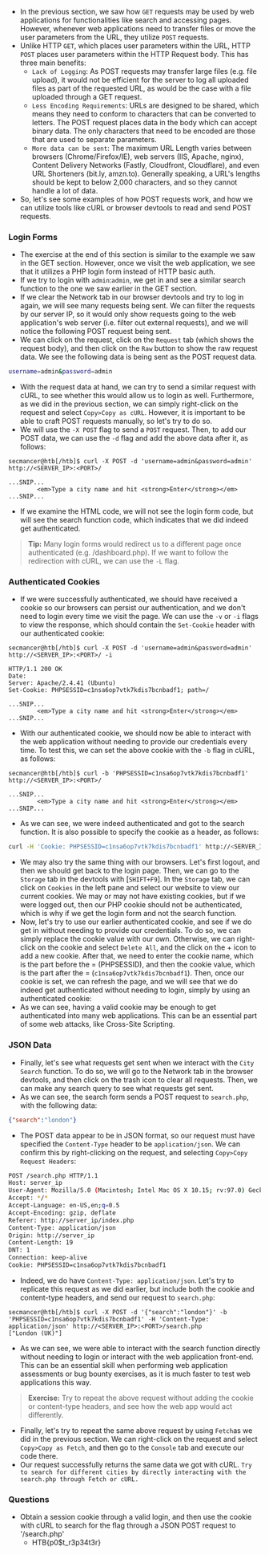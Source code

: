- In the previous section, we saw how `GET` requests may be used by web applications for functionalities like search and accessing pages. However, whenever web applications need to transfer files or move the user parameters from the URL, they utilize `POST` requests.
- Unlike HTTP `GET`, which places user parameters within the URL, HTTP `POST` places user parameters within the HTTP Request body. This has three main benefits:
	- `Lack of Logging`: As POST requests may transfer large files (e.g. file upload), it would not be efficient for the server to log all uploaded files as part of the requested URL, as would be the case with a file uploaded through a GET request.
	- `Less Encoding Requirements`: URLs are designed to be shared, which means they need to conform to characters that can be converted to letters. The POST request places data in the body which can accept binary data. The only characters that need to be encoded are those that are used to separate parameters.
	- `More data can be sent`: The maximum URL Length varies between browsers (Chrome/Firefox/IE), web servers (IIS, Apache, nginx), Content Delivery Networks (Fastly, Cloudfront, Cloudflare), and even URL Shorteners (bit.ly, amzn.to). Generally speaking, a URL's lengths should be kept to below 2,000 characters, and so they cannot handle a lot of data.
- So, let's see some examples of how POST requests work, and how we can utilize tools like cURL or browser devtools to read and send POST requests.


### Login Forms
- The exercise at the end of this section is similar to the example we saw in the GET section. However, once we visit the web application, we see that it utilizes a PHP login form instead of HTTP basic auth.
- If we try to login with `admin`:`admin`, we get in and see a similar search function to the one we saw earlier in the GET section.
- If we clear the Network tab in our browser devtools and try to log in again, we will see many requests being sent. We can filter the requests by our server IP, so it would only show requests going to the web application's web server (i.e. filter out external requests), and we will notice the following POST request being sent.
- We can click on the request, click on the `Request` tab (which shows the request body), and then click on the `Raw` button to show the raw request data. We see the following data is being sent as the POST request data.
```bash
username=admin&password=admin
```
- With the request data at hand, we can try to send a similar request with cURL, to see whether this would allow us to login as well. Furthermore, as we did in the previous section, we can simply right-click on the request and select `Copy>Copy as cURL`. However, it is important to be able to craft POST requests manually, so let's try to do so.
- We will use the `-X POST` flag to send a `POST` request. Then, to add our POST data, we can use the `-d` flag and add the above data after it, as follows:
```shell-session
secmancer@htb[/htb]$ curl -X POST -d 'username=admin&password=admin' http://<SERVER_IP>:<PORT>/

...SNIP...
        <em>Type a city name and hit <strong>Enter</strong></em>
...SNIP...
```
- If we examine the HTML code, we will not see the login form code, but will see the search function code, which indicates that we did indeed get authenticated.

> **Tip:** Many login forms would redirect us to a different page once authenticated (e.g. /dashboard.php). If we want to follow the redirection with cURL, we can use the `-L` flag.


### Authenticated Cookies
- If we were successfully authenticated, we should have received a cookie so our browsers can persist our authentication, and we don't need to login every time we visit the page. We can use the `-v` or `-i` flags to view the response, which should contain the `Set-Cookie` header with our authenticated cookie:
```shell-session
secmancer@htb[/htb]$ curl -X POST -d 'username=admin&password=admin' http://<SERVER_IP>:<PORT>/ -i

HTTP/1.1 200 OK
Date: 
Server: Apache/2.4.41 (Ubuntu)
Set-Cookie: PHPSESSID=c1nsa6op7vtk7kdis7bcnbadf1; path=/

...SNIP...
        <em>Type a city name and hit <strong>Enter</strong></em>
...SNIP...
```
- With our authenticated cookie, we should now be able to interact with the web application without needing to provide our credentials every time. To test this, we can set the above cookie with the `-b` flag in cURL, as follows:
```shell-session
secmancer@htb[/htb]$ curl -b 'PHPSESSID=c1nsa6op7vtk7kdis7bcnbadf1' http://<SERVER_IP>:<PORT>/

...SNIP...
        <em>Type a city name and hit <strong>Enter</strong></em>
...SNIP...
```
- As we can see, we were indeed authenticated and got to the search function. It is also possible to specify the cookie as a header, as follows:
```bash
curl -H 'Cookie: PHPSESSID=c1nsa6op7vtk7kdis7bcnbadf1' http://<SERVER_IP>:<PORT>/
```
- We may also try the same thing with our browsers. Let's first logout, and then we should get back to the login page. Then, we can go to the `Storage` tab in the devtools with [`SHIFT+F9`]. In the `Storage` tab, we can click on `Cookies` in the left pane and select our website to view our current cookies. We may or may not have existing cookies, but if we were logged out, then our PHP cookie should not be authenticated, which is why if we get the login form and not the search function.
- Now, let's try to use our earlier authenticated cookie, and see if we do get in without needing to provide our credentials. To do so, we can simply replace the cookie value with our own. Otherwise, we can right-click on the cookie and select `Delete All`, and the click on the + icon to add a new cookie. After that, we need to enter the cookie name, which is the part before the = (PHPSESSID), and then the cookie value, which is the part after the = (`c1nsa6op7vtk7kdis7bcnbadf1`). Then, once our cookie is set, we can refresh the page, and we will see that we do indeed get authenticated without needing to login, simply by using an authenticated cookie:
- As we can see, having a valid cookie may be enough to get authenticated into many web applications. This can be an essential part of some web attacks, like Cross-Site Scripting.


### JSON Data
- Finally, let's see what requests get sent when we interact with the `City Search` function. To do so, we will go to the Network tab in the browser devtools, and then click on the trash icon to clear all requests. Then, we can make any search query to see what requests get sent.
- As we can see, the search form sends a POST request to `search.php`, with the following data:
```json
{"search":"london"}
```
- The POST data appear to be in JSON format, so our request must have specified the `Content-Type` header to be `application/json`. We can confirm this by right-clicking on the request, and selecting `Copy>Copy Request Headers`:
```bash
POST /search.php HTTP/1.1
Host: server_ip
User-Agent: Mozilla/5.0 (Macintosh; Intel Mac OS X 10.15; rv:97.0) Gecko/20100101 Firefox/97.0
Accept: */*
Accept-Language: en-US,en;q=0.5
Accept-Encoding: gzip, deflate
Referer: http://server_ip/index.php
Content-Type: application/json
Origin: http://server_ip
Content-Length: 19
DNT: 1
Connection: keep-alive
Cookie: PHPSESSID=c1nsa6op7vtk7kdis7bcnbadf1
```
- Indeed, we do have `Content-Type: application/json`. Let's try to replicate this request as we did earlier, but include both the cookie and content-type headers, and send our request to `search.php`:
```shell-session
secmancer@htb[/htb]$ curl -X POST -d '{"search":"london"}' -b 'PHPSESSID=c1nsa6op7vtk7kdis7bcnbadf1' -H 'Content-Type: application/json' http://<SERVER_IP>:<PORT>/search.php
["London (UK)"]
```
- As we can see, we were able to interact with the search function directly without needing to login or interact with the web application front-end. This can be an essential skill when performing web application assessments or bug bounty exercises, as it is much faster to test web applications this way.

> **Exercise:** Try to repeat the above request without adding the cookie or content-type headers, and see how the web app would act differently.


- Finally, let's try to repeat the same above request by using `Fetch`as we did in the previous section. We can right-click on the request and select `Copy>Copy as Fetch`, and then go to the `Console` tab and execute our code there.
- Our request successfully returns the same data we got with cURL. `Try to search for different cities by directly interacting with the search.php through Fetch or cURL.`


### Questions
- Obtain a session cookie through a valid login, and then use the cookie with cURL to search for the flag through a JSON POST request to '/search.php'
	- HTB{p0$t_r3p34t3r}